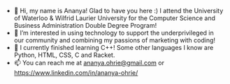 - 👋 Hi, my name is Ananya! Glad to have you here :) I attend the University of Waterloo & Wilfrid Laurier University for the Computer Science and Business Administration Double Degree Program!
- 👀 I’m interested in using technology to support the underprivileged in our community and combining my passions of marketing with coding!
- 🌱 I currently finished learning C++! Some other languages I know are Python, HTML, CSS, C and Racket.
- 📫 You can reach me at ananya.ohrie@gmail.com or https://www.linkedin.com/in/ananya-ohrie/

<!---
ananyao3/ananyao3 is a ✨ special ✨ repository because its `README.md` (this file) appears on your GitHub profile.
You can click the Preview link to take a look at your changes.
--->
